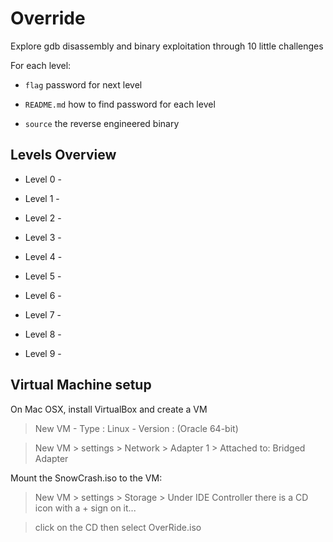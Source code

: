 # Override


Explore gdb disassembly and binary exploitation through 10 little challenges

For each level:

* ```flag``` password for next level

* ```README.md``` how to find password for each level

* ```source``` the reverse engineered binary

## Levels Overview

* Level 0 - 

* Level 1 - 

* Level 2 - 

* Level 3 - 

* Level 4 - 

* Level 5 - 

* Level 6 - 

* Level 7 - 

* Level 8 - 

* Level 9 - 

## Virtual Machine setup

On Mac OSX, install VirtualBox and create a VM

> New VM - Type : Linux - Version : (Oracle 64-bit)

> New VM > settings > Network > Adapter 1 > Attached to: Bridged Adapter

Mount the SnowCrash.iso to the VM:

> New VM > settings > Storage > Under IDE Controller there is a CD icon with a + sign on it...

> click on the CD then select OverRide.iso

